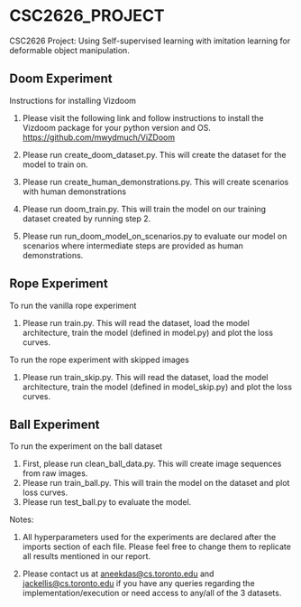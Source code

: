 # CSC2626_PROJECT
CSC2626 Project: Using Self-supervised learning with imitation learning for deformable object manipulation.

## Doom Experiment
Instructions for installing Vizdoom
1. Please visit the following link and follow instructions to install the Vizdoom package for your python version and OS. 
   https://github.com/mwydmuch/ViZDoom

2. Please run create_doom_dataset.py. This will create the dataset for the model to train on. 

3. Please run create_human_demonstrations.py. This will create scenarios with human demonstrations

4. Please run doom_train.py. This will train the model on our training dataset created by running step 2.

5. Please run run_doom_model_on_scenarios.py to evaluate our model on scenarios where intermediate steps are provided as human demonstrations. 

## Rope Experiment
To run the vanilla rope experiment
1. Please run train.py. This will read the dataset, load the model architecture, train the model (defined in model.py) and plot the loss curves.

To run the rope experiment with skipped images
1. Please run train_skip.py. This will read the dataset, load the model architecture, train the model (defined in model_skip.py) and plot the loss curves.

## Ball Experiment
To run the experiment on the ball dataset
1. First, please run clean_ball_data.py. This will create image sequences from raw images.
2. Please run train_ball.py. This will train the model on the dataset and plot loss curves.
3. Please run test_ball.py to evaluate the model.


Notes:
1. All hyperparameters used for the experiments are declared after the imports section of each file. Please feel free to change them
   to replicate all results mentioned in our report.

2. Please contact us at aneekdas@cs.toronto.edu and jackellis@cs.toronto.edu if you have any queries regarding the implementation/execution or need access to any/all of the 3 datasets.
